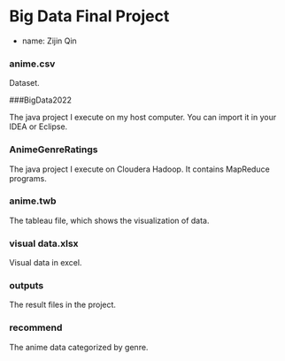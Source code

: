 # Big Data Final Project

- name: Zijin Qin

### anime.csv

Dataset.

###BigData2022

The java project I execute on my host computer. You can import it in your IDEA or Eclipse.

### AnimeGenreRatings

The java project I execute on Cloudera Hadoop. It contains MapReduce programs.

### anime.twb

The tableau file, which shows the visualization of data.

### visual data.xlsx

Visual data in excel.

### outputs

The result files in the project.

### recommend

The anime data categorized by genre.
